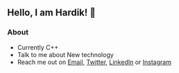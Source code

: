 ## Hello, I am Hardik! 👋

### **About**

- Currently C++
- Talk to me about New technology
- Reach me out on [Email](hardik.khandala22@gmail.com), [Twitter](https://twitter.com/hardik_khandala), [LinkedIn](https://www.linkedin.com/in/hardik-khandala/) or [Instagram](https://www.instagram.com/hardik.khandala22/)
